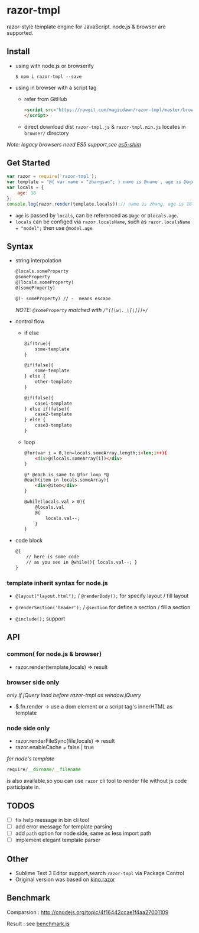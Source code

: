 # razor-tmpl
razor-style template engine for JavaScript. node.js & browser are supported.

## Install
- using with node.js or browserify

    ```
    $ npm i razor-tmpl --save
    ```
	
- using in browser with a script tag
	
	- refer from GitHub
		```html
		<script src="https://rawgit.com/magicdawn/razor-tmpl/master/browser/razor-tmpl.js">
		</script>
		```
	- direct download
		dist `razor-tmpl.js` & `razor-tmpl.min.js` 
		locates in `browser/` directory

    
*Note: legacy browsers need ES5 support,see [es5-shim](https://github.com/es-shims/es5-shim)*

## Get Started
```js
var razor = require('razor-tmpl');
var template = '@{ var name = "zhangsan"; } name is @name , age is @age .';
var locals = {
    age: 18
};
console.log(razor.render(template,locals));// name is zhang, age is 18
```

- `age` is passed by `locals`, can be referenced as `@age` or `@locals.age`.
- `locals` can be configed via `razor.localsName`, such as `razor.localsName = "model";` then use `@model.age`


## Syntax

- string interpolation
	```html
    @locals.someProperty
    @someProperty
    @(locals.someProperty)
    @(someProperty)
    
    @(- someProperty) // -  means escape
    ```
	
    *NOTE: `@someProperty` matched with `/^([\w\._\[\]])+/`*

- control flow
	- if else
		```html
        @if(true){
        	some-template
        }
        
        @if(false){
        	some-template
        } else {
        	other-template
        }
        
        @if(false){
        	case1-template
        } else if(false){
        	case2-template
        } else {
        	case3-template
        }
        ```
	- loop
		```html
        @for(var i = 0,len=locals.someArray.length;i<len;i++){
        	<div>@(locals.someArray[i])</div>
        }
        
        @* @each is same to @for loop *@
        @each(item in locals.someArray){
        	<div>@item</div>
        }
        
        @while(locals.val > 0){
        	@locals.val
            @{
            	locals.val--;
            }
        }
        ```
- code block
	```html
    @{ 
    	// here is some code
        // as you see in @while(){ locals.val--; }
	}
    ```

### template inherit syntax for node.js

- `@layout("layout.html");` / `@renderBody();`
    for specify layout / fill layout

- `@renderSection('header');` / `@section`
    for define a section / fill a section

- `@include();` support

## API
### common( for node.js & browser)
- razor.render(template,locals) => result

### browser side only
*only if jQuery load before razor-tmpl as window.jQuery*
- $.fn.render -> use a dom element or a script tag's innerHTML as template

### node side only
- razor.renderFileSync(file,locals) => result
- razor.enableCache = false | true

*for node's template*
```js
require/__dirname/__filename
```
is also available,so you can use `razor` cli tool to render file without js code participate in.

## TODOS

- [ ] fix help message in bin cli tool
- [ ] add error message for template parsing
- [ ] add `path` option for node side, same as less import path
- [ ] implement elegant template parser

## Other

- Sublime Text 3 Editor support,search `razor-tmpl` via Package Control
- Original version was based on [kino.razor](https://github.com/kinogam/kino.razor)

## Benchmark
Comparsion : http://cnodejs.org/topic/4f16442ccae1f4aa27001109

Result : see [benchmark.js](https://github.com/magicdawn/razor-tmpl/blob/master/benchmark.js)